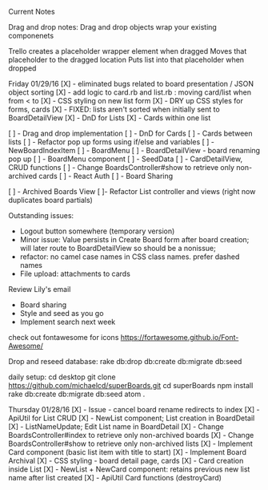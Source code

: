 Current Notes

Drag and drop notes:
Drag and drop objects wrap your existing componenets

Trello creates a placeholder wrapper element when dragged
Moves that placeholder to the dragged location
Puts list into that placeholder when dropped

Friday 01/29/16
[X] - eliminated bugs related to board presentation / JSON object sorting
[X] - add logic to card.rb and list.rb : moving card/list when
      from < to
[X] - CSS styling on new list form
[X] - DRY up CSS styles for forms, cards
[X] - FIXED: lists aren't sorted when initially sent to BoardDetailView
[X] - DnD for Lists
[X] - Cards within one list

[ ] - Drag and drop implementation
  [ ] - DnD for Cards
  [ ] - Cards between lists
[ ] - Refactor pop up forms using if/else and variables
  [ ] - NewBoardIndexItem
  [ ] - BoardMenu
  [ ] - BoardDetailView - board renaming pop up
  [ ] - BoardMenu component
[ ] - SeedData
[ ] - CardDetailView, CRUD functions
[ ] - Change BoardsController#show to retrieve only non-archived cards
[ ] - React Auth
[ ] - Board Sharing






[ ] - Archived Boards View
[ ]- Refactor List controller and views (right now duplicates board partials)

Outstanding issues:

- Logout button somewhere (temporary version)
- Minor issue: Value persists in Create Board form after board creation; will later
route to BoardDetailView so should be a nonissue;
- refactor: no camel case names in CSS class names. prefer dashed names
- File upload: attachments to cards

Review Lily's email
- Board sharing
- Style and seed as you go
- Implement search next week

check out fontawesome for icons
https://fortawesome.github.io/Font-Awesome/

Drop and reseed database:
rake db:drop db:create db:migrate db:seed

daily setup:
cd desktop
git clone https://github.com/michaelcd/superBoards.git
cd superBoards
npm install
rake db:create db:migrate db:seed
atom .



Thursday 01/28/16
[X] - Issue - cancel board rename redirects to index
[X] - ApiUtil for List CRUD
[X] - NewList component; List creation in BoardDetail
[X] - ListNameUpdate; Edit List name in BoardDetail
[X] - Change BoardsController#index to retrieve only non-archived boards
[X] - Change BoardsController#show to retrieve only non-archived lists
[X] - Implement Card component (basic list item with title to start)
[X] - Implement Board Archival
[X] - CSS styling - board detail page, cards
[X] - Card creation inside List
[X] - NewList + NewCard component: retains previous new list name after list created
[X] - ApiUtil Card functions (destroyCard)
